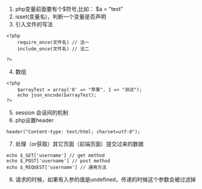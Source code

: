 1. php变量前面要有个$符号,比如： $a = "test"
2. isset(变量名)，判断一个变量是否声明
3. 引入文件的写法
```
<?php
    require_once(文件名) // 法一
    include_once(文件名) // 法二

?>
```
4. 数组
```
<?php
    $arrayTest = array('0' => "苹果", 1 => "测试");
    echo json_encode($arrayTest);
?>
```
5. session 会话间的机制
6. php设置header
```
header("Content-type: text/html; charset=utf-8");
```
7. 处理（or获取）其它页面（前端页面）提交过来的数据
```
echo $_GET['username'] // get method
echo $_POST['username'] // post method
echo $_REQUEST['username'] // 通用方法
```
8. 请求的时候，如果有入参的值是undefined，传递的时候这个参数会被过滤掉


